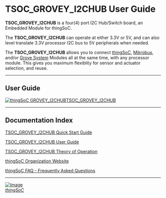 # TSOC_GROVEY_I2CHUB User Guide

**TSOC_GROVEY_I2CHUB** is a four(4) port I2C Hub/Switch board, an Embedded Module for thingSoC.

The **TSOC_GROVEY_I2CHUB** can operate at either 3.3V or 5V, and can also level translate 3.3V processor I2C bus to 5V peripherals when needed.

The **TSOC_GROVEY_I2CHUB** allows you to connect [thingSoC](http://thingsoc.github.io/), [Mikrobus](http://www.mikroe.com/mikrobus/), 
and/or [Grove System](http://www.seeedstudio.com/blog/2016/03/09/tutorial-intro-to-grove-connectors-for-arduinoraspberry-pi-projects/) 
Modules all at the same time, with any processor module.
This gives you maximum flexiblity for sensor and actuator selection, and reuse. 

---------------------------------------

## User Guide <a name="userguide_index"/>

[![thingSoC GROVEY_I2CHUB](https://github.com/thingSoC/TSOC_GROVEY_I2CHUB/blob/master/TSOC_GROVEY_I2CHUB/images/product/TSOC_GROVEY_I2CHUB_top.png?raw=true)TSOC_GROVEY_I2CHUB](https://github.com/thingSoC/TSOC_GROVEY_I2CHUB/)

---------------------------------------

## Documentation Index <a name="documentation_index"/>

[TSOC_GROVEY_I2CHUB Quick Start Guide](https://github.com/thingSoC/TSOC_GROVEY_I2CHUB/blob/master/TSOC_GROVEY_I2CHUB/docs/QuickStart.md)

[TSOC_GROVEY_I2CHUB User Guide](https://github.com/thingSoC/TSOC_GROVEY_I2CHUB/blob/master/TSOC_GROVEY_I2CHUB/docs/UserGuide.md)

[TSOC_GROVEY_I2CHUB Theory of Operation](https://github.com/thingSoC/TSOC_GROVEY_I2CHUB/blob/master/TSOC_GROVEY_I2CHUB/docs/TheoryOfOperation.md)

[thingSoC Organization Website](http://thingSoC.github.io)

[thingSoC FAQ - Frequently Asked Questions](http://thingsoc.github.io/support/faq.html)

---------------------------------------

[![Image](http://thingsoc.github.io/img/projects/thingSoC/thingSoC_thumb.png?raw=true)  
*thingSoC*](http://thingsoc.github.io) 
